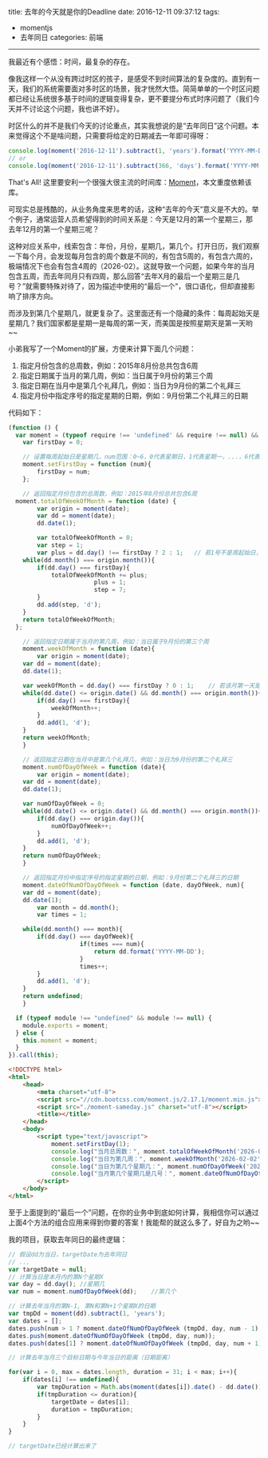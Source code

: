 title: 去年的今天就是你的Deadline
date: 2016-12-11 09:37:12
tags:
- momentjs
- 去年同日
categories: 前端
---

我最近有个感悟：时间，最复杂的存在。

像我这样一个从没有跨过时区的孩子，是感受不到时间算法的复杂度的。直到有一天，我们的系统需要面对多时区的场景，我才恍然大悟。简简单单的一个时区问题都已经让系统很多基于时间的逻辑变得复杂，更不要提分布式时序问题了（我们今天并不讨论这个问题，我也讲不好）。

时区什么的并不是我们今天的讨论重点，其实我想说的是“去年同日”这个问题。本来觉得这个不是啥问题，只需要将给定的日期减去一年即可得呀：

```javascript
console.log(moment('2016-12-11').subtract(1, 'years').format('YYYY-MM-DD'));
// or
console.log(moment('2016-12-11').subtract(366, 'days').format('YYYY-MM-DD'));
```

That's All! 这里要安利一个很强大很主流的时间库：[Moment](http://momentjs.com/)，本文重度依赖该库。

可现实总是残酷的，从业务角度来思考的话，这种“去年的今天”意义是不大的。举个例子，通常运营人员希望得到的时间关系是：今天是12月的第一个星期三，那去年12月的第一个星期三呢？

这种对应关系中，线索包含：年份，月份，星期几，第几个。打开日历，我们观察一下每个月，会发现每月包含的周个数是不同的，有包含5周的，有包含六周的，极端情况下也会有包含4周的（2026-02）。这就导致一个问题，如果今年的当月包含五周，而去年同月只有四周，那么回答“去年X月的最后一个星期三是几号？”就需要特殊对待了，因为描述中使用的“最后一个”，很口语化，但却直接影响了排序方向。

而涉及到第几个星期几，就更复杂了。这里面还有一个隐藏的条件：每周起始天是星期几？我们国家都是星期一是每周的第一天，而美国是按照星期天是第一天哟~~

小弟我写了一个Moment的扩展，方便来计算下面几个问题：

1. 指定月份包含的总周数，例如：2015年8月份总共包含6周
2. 指定日期属于当月的第几周，例如：当日属于9月份的第三个周
3. 指定日期在当月中是第几个礼拜几，例如：当日为9月份的第二个礼拜三
4. 指定月份中指定序号的指定星期的日期，例如：9月份第二个礼拜三的日期

代码如下：

```javascript
(function () {
  var moment = (typeof require !== 'undefined' && require !== null) && !require.amd ? require('moment') : this.moment;
	var firstDay = 0;

	// 设置每周起始日是星期几，num范围：0~6，0代表星期日，1代表星期一，...，6代表星期六
	moment.setFirstDay = function (num){
		firstDay = num;
	};

	// 返回指定月份包含的总周数，例如：2015年8月份总共包含6周
  moment.totalOfWeekOfMonth = function (date) {
		var origin = moment(date);
		var dd = moment(date);
		dd.date(1);

		var totalOfWeekOfMonth = 0;
		var step = 1;
		var plus = dd.day() !== firstDay ? 2 : 1;	// 若1号不是周起始日，相当于第一周，碰见第一个礼拜日时，就需要+2，之后再碰见周日只需要+1
    while(dd.month() === origin.month()){
        if(dd.day() === firstDay){
            totalOfWeekOfMonth += plus;
						plus = 1;
						step = 7;
        }
        dd.add(step, 'd');
    }
    return totalOfWeekOfMonth;
  };

	// 返回指定日期属于当月的第几周，例如：当日属于9月份的第三个周
	moment.weekOfMonth = function (date){
		var origin = moment(date);
    var dd = moment(date);
    dd.date(1);

    var weekOfMonth = dd.day() === firstDay ? 0 : 1;	// 若该月第一天是周起始日，为了避免下面循环中重复累加，初始值应该为0
    while(dd.date() <= origin.date() && dd.month() === origin.month()){
        if(dd.day() === firstDay){
            weekOfMonth++;
        }
        dd.add(1, 'd');
    }
    return weekOfMonth;
	}

	// 返回指定日期在当月中是第几个礼拜几，例如：当日为9月份的第二个礼拜三
	moment.numOfDayOfWeek = function (date){
		var origin = moment(date);
    var dd = moment(date);
    dd.date(1);

    var numOfDayOfWeek = 0;
    while(dd.date() <= origin.date() && dd.month() === origin.month()){
        if(dd.day() === origin.day()){
            numOfDayOfWeek++;
        }
        dd.add(1, 'd');
    }
    return numOfDayOfWeek;
	}

	// 返回指定月份中指定序号的指定星期的日期，例如：9月份第二个礼拜三的日期
	moment.dateOfNumOfDayOfWeek = function (date, dayOfWeek, num){
    var dd = moment(date);
    dd.date(1);
		var month = dd.month();
		var times = 1;

    while(dd.month() === month){
        if(dd.day() === dayOfWeek){
					if(times === num){
						return dd.format('YYYY-MM-DD');
					}
					times++;
        }
        dd.add(1, 'd');
    }
    return undefined;
	}

  if (typeof module !== "undefined" && module !== null) {
    module.exports = moment;
  } else {
    this.moment = moment;
  }
}).call(this);
```

```html
<!DOCTYPE html>
<html>
	<head>
		<meta charset="utf-8">
		<script src="//cdn.bootcss.com/moment.js/2.17.1/moment.min.js"></script>
		<script src="./moment-sameday.js" charset="utf-8"></script>
		<title></title>
	</head>
	<body>
		<script type="text/javascript">
			moment.setFirstDay(1);
			console.log("当月总周数：", moment.totalOfWeekOfMonth('2026-02-01'));
			console.log("当日为第几周：", moment.weekOfMonth('2026-02-02'));
			console.log("当日为第几个星期几：", moment.numOfDayOfWeek('2026-02-02'));
			console.log("当月第几个星期几是几号：", moment.dateOfNumOfDayOfWeek('2026-02', 0, 1));
		</script>
	</body>
</html>
```

至于上面提到的“最后一个”问题，在你的业务中到底如何计算，我相信你可以通过上面4个方法的组合应用来得到你要的答案！我能帮的就这么多了，好自为之哟~~

我的项目，获取去年同日的最终逻辑：

```javascript
// 假设dd为当日，targetDate为去年同日
// ...
var targetDate = null;
// 计算当日是本月内的第N个星期X
var day = dd.day();	//星期几
var num = moment.numOfDayOfWeek(dd);	//第几个

// 计算去年当月的第N-1, 第N和第N+1个星期X的日期
var tmpDd = moment(dd).subtract(1, 'years');
var dates = [];
dates.push(num > 1 ? moment.dateOfNumOfDayOfWeek (tmpDd, day, num - 1): undefined);
dates.push(moment.dateOfNumOfDayOfWeek (tmpDd, day, num));
dates.push(dates[1] ? moment.dateOfNumOfDayOfWeek (tmpDd, day, num + 1): undefined);

// 计算去年当月三个目标日期与今年当日的距离（日期距离）

for(var i = 0, max = dates.length, duration = 31; i < max; i++){
	if(dates[i] !== undefined){
		var tmpDuration = Math.abs(moment(dates[i]).date() - dd.date());
		if(tmpDuration <= duration){
			targetDate = dates[i];
			duration = tmpDuration;
		}
	}
}

// targetDate已经计算出来了
```
